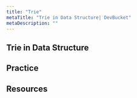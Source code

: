 ```yaml
---
title: "Trie"
metaTitle: "Trie in Data Structure| DevBucket"
metaDescription: ""
---
```


## Trie in Data Structure

## Practice

## Resources
